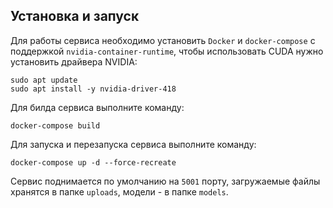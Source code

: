 ## Установка и запуск

Для работы сервиса необходимо установить `Docker` и `docker-compose` с поддержкой `nvidia-container-runtime`, чтобы использовать CUDA нужно установить драйвера NVIDIA:
```
sudo apt update
sudo apt install -y nvidia-driver-418
```

Для билда сервиса выполните команду:
```
docker-compose build
```

Для запуска и перезапуска сервиса выполните команду:
```
docker-compose up -d --force-recreate
```

Сервис поднимается по умолчанию на `5001` порту, загружаемые файлы хранятся в папке `uploads`, модели - в папке `models`.